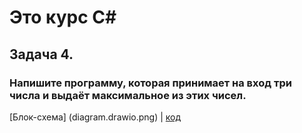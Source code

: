 # Это курс C#

## Задача 4.
### Напишите программу, которая принимает на вход три числа и выдаёт максимальное из этих чисел.

[Блок-схема] (diagram.drawio.png) | [код](Program.cs)